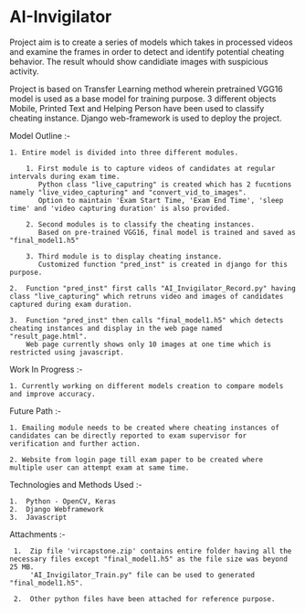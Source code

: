 # AI-Invigilator

Project aim is to create a series of models which takes in processed videos and examine the frames in order to detect and identify potential cheating behavior. The result whould show candidiate images with suspicious activity.

Project is based on Transfer Learning method wherein pretrained VGG16 model is used as a base model for training purpose. 3 different objects Mobile, Printed Text and Helping Person have been used to classify cheating instance. Django web-framework is used to deploy the project.


Model Outline :-

    1. Entire model is divided into three different modules. 
    
        1. First module is to capture videos of candidates at regular intervals during exam time. 
           Python class "live_caputring" is created which has 2 fucntions namely "live_video_capturing" and "convert_vid_to_images". 
           Option to maintain 'Exam Start Time, 'Exam End Time', 'sleep time' and 'video capturing duration' is also provided.
       
        2. Second modules is to classify the cheating instances. 
           Based on pre-trained VGG16, final model is trained and saved as "final_model1.h5"
    
        3. Third module is to display cheating instance. 
           Customized function "pred_inst" is created in django for this purpose.

    2.  Function "pred_inst" first calls "AI_Invigilator_Record.py" having class "live_capturing" which retruns video and images of candidates captured during exam duration.

    3.  Function "pred_inst" then calls "final_model1.h5" which detects cheating instances and display in the web page named "result_page.html". 
        Web page currently shows only 10 images at one time which is restricted using javascript.
    
    

Work In Progress :-

    1. Currently working on different models creation to compare models and improve accuracy.


Future Path :-

    1. Emailing module needs to be created where cheating instances of candidates can be directly reported to exam supervisor for verification and further action.

    2. Website from login page till exam paper to be created where multiple user can attempt exam at same time.


Technologies and Methods Used :-

    1.  Python - OpenCV, Keras
    2.  Django Webframework
    3.  Javascript


Attachments :-

     1.  Zip file 'vircapstone.zip' contains entire folder having all the necessary files except "final_model1.h5" as the file size was beyond 25 MB. 
         'AI_Invigilator_Train.py" file can be used to generated "final_model1.h5".

     2.  Other python files have been attached for reference purpose.
